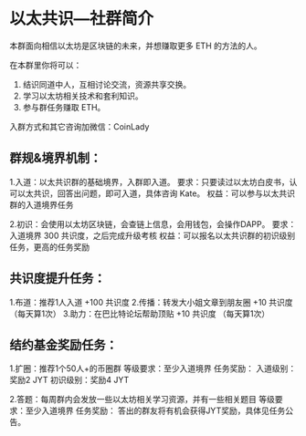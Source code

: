 # 以太共识—社群简介

本群面向相信以太坊是区块链的未来，并想赚取更多 ETH 的方法的人。

在本群里你将可以：

1. 结识同道中人，互相讨论交流，资源共享交换。
2. 学习以太坊相关技术和套利知识。
3. 参与群任务赚取 ETH。

入群方式和其它咨询加微信：CoinLady

## 群规&境界机制：

1.入道：以太共识群的基础境界，入群即入道。
要求：只要读过以太坊白皮书，认可以太共识，回答出问题，即可入道，具体咨询 Kate。
权益：可以参与以太共识群的入道境界任务

2.初识：会使用以太坊区块链，会查链上信息，会用钱包，会操作DAPP。
要求：入道境界 300 共识度，之后完成升级考核
权益：可以报名以太共识群的初识级别任务，更高的任务奖励

## 共识度提升任务：
1.布道：推荐1人入道                        +100 共识度
2.传播：转发大小姐文章到朋友圈   +10   共识度 （每天算1次）
3.助力：在巴比特论坛帮助顶贴       +10   共识度 （每天算1次）

## 结约基金奖励任务：
1.扩圈：推荐1个50人+的币圈群
等级要求：至少入道境界
任务奖励：
入道级别：奖励2 JYT
初识级别：奖励4 JYT

2.答题：每周群内会发放一些以太坊相关学习资源，并有一些相关题目
等级要求：至少入道境界
任务奖励：
答出的群友将有机会获得JYT奖励，具体见任务公告。